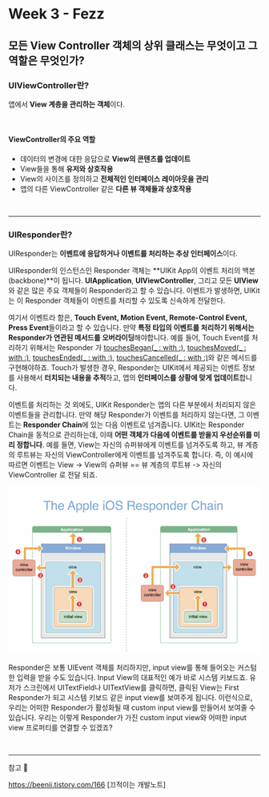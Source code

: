 # Week 3 - Fezz

## 모든 View Controller 객체의 상위 클래스는 무엇이고 그 역할은 무엇인가?



### UIViewController란?

앱에서 **View 계층을 관리하는 객체**이다.

<br>

#### ViewController의 주요 역할

- 데이터의 변경에 대한 응답으로 **View의 콘텐츠를 업데이트**
- View들을 통해 **유저와 상호작용**
- View의 사이즈를 정의하고 **전체적인 인터페이스 레이아웃을 관리**
- 앱의 다른 ViewController 같은 **다른 뷰 객체들과 상호작용**

<br>

---

### UIResponder란?

UIResponder는 **이벤트에 응답하거나 이벤트를 처리하는 추상 인터페이스**이다.

UIResponder의 인스턴스인 Responder 객체는 **UIKit App의 이벤트 처리의 백본(backbone)**이 됩니다. **UIApplication**, **UIViewController**, 그리고 모든 **UIView**와 같은 많은 주요 객체들이 Responder라고 할 수 있습니다. 이벤트가 발생하면, UIKit는 이 Responder 객체들이 이벤트를 처리할 수 있도록 신속하게 전달한다. 

여기서 이벤트라 함은, **Touch Event, Motion Event, Remote-Control Event, Press Event**들이라고 할 수 있습니다. 만약 **특정 타입의 이벤트를 처리하기 위해서는 Responder가 연관된 메서드를 오버라이딩**해야합니다. 예를 들어, Touch Event를 처리하기 위해서는 Responder 가 [touchesBegan(_ : with :)](https://developer.apple.com/documentation/uikit/uiresponder/1621142-touchesbegan), [touchesMoved(_ : with :)](https://developer.apple.com/documentation/uikit/uiresponder/1621107-touchesmoved), [touchesEnded(_ : with :)](https://developer.apple.com/documentation/uikit/uiresponder/1621084-touchesended), [touchesCancelled(_ : with :)](https://developer.apple.com/documentation/uikit/uiresponder/1621116-touchescancelled)와 같은 메서드를 구현해야하죠. Touch가 발생한 경우, Responder는 UIKit에서 제공되는 이벤트 정보를 사용해서 **터치되는 내용을 추적**하고, 앱의 **인터페이스를 상황에 맞게 업데이트**합니다. 

이벤트를 처리하는 것 외에도, UIKit Responder는 앱의 다른 부분에서 처리되지 않은 이벤트들을 관리합니다. 만약 해당 Responder가 이벤트를 처리하지 않는다면, 그 이벤트는 **Responder Chain**에 있는 다음 이벤트로 넘겨줍니다. UIKit는 Responder Chain을 동적으로 관리하는데, 이때 **어떤 객체가 다음에 이벤트를 받을지 우선순위를 미리 정합니다**. 예를 들면, View는 자신의 슈퍼뷰에게 이벤트를 넘겨주도록 하고, 뷰 계층의 루트뷰는 자신의 ViewController에게 이벤트를 넘겨주도록 합니다. 즉, 이 예시에 따르면 이벤트는 View -> View의 슈퍼뷰 == 뷰 계층의 루트뷰 -> 자신의 ViewController 로 전달 되죠.

![img](https://raw.githubusercontent.com/Fezravien/UploadForMarkdown/forUpload/img/img-20210711160543484.png)



Responder은 보통 UIEvent 객체를 처리하지만, input view를 통해 들어오는 커스텀한 입력을 받을 수도 있습니다. Input View의 대표적인 예가 바로 시스템 키보드죠. 유저가 스크린에서 UITextField나 UITextView를 클릭하면, 클릭된 View는 First Responder가 되고 시스템 키보드 같은 input view를 보여주게 됩니다. 이런식으로, 우리는 어떠한 Responder가 활성화될 때 custom input view를 만들어서 보여줄 수 있습니다. 우리는 이렇게 Responder가 가진 custom input view와 어떠한 input view 프로퍼티를 연결할 수 있겠죠?

<br>

---

참고 📄 

https://beenii.tistory.com/166 [끄적이는 개발노트]